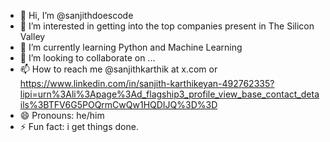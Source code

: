 - 👋 Hi, I’m @sanjithdoescode
- 👀 I’m interested in getting into the top companies present in The Silicon Valley
- 🌱 I’m currently learning Python and Machine Learning
- 💞️ I’m looking to collaborate on ...
- 📫 How to reach me @sanjithkarthik at x.com or https://www.linkedin.com/in/sanjith-karthikeyan-492762335?lipi=urn%3Ali%3Apage%3Ad_flagship3_profile_view_base_contact_details%3BTFV6G5POQrmCwQw1HQDIJQ%3D%3D 
- 😄 Pronouns: he/him
- ⚡ Fun fact: i get things done.

<!---
sanjithdoescode/sanjithdoescode is a ✨ special ✨ repository because its `README.md` (this file) appears on your GitHub profile.
You can click the Preview link to take a look at your changes.
--->
